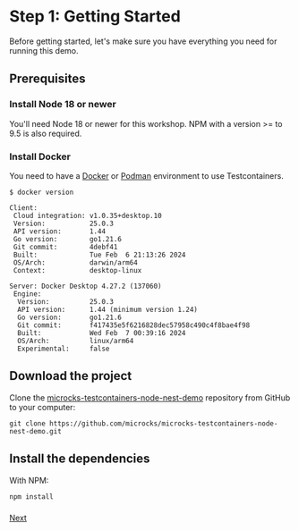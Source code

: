 # Step 1: Getting Started

Before getting started, let's make sure you have everything you need for running this demo.

## Prerequisites

### Install Node 18 or newer

You'll need Node 18 or newer for this workshop. NPM with a version >= to 9.5 is also required.


### Install Docker

You need to have a [Docker](https://docs.docker.com/get-docker/) or [Podman](https://podman.io/) environment to use Testcontainers.

```shell
$ docker version

Client:
 Cloud integration: v1.0.35+desktop.10
 Version:           25.0.3
 API version:       1.44
 Go version:        go1.21.6
 Git commit:        4debf41
 Built:             Tue Feb  6 21:13:26 2024
 OS/Arch:           darwin/arm64
 Context:           desktop-linux

Server: Docker Desktop 4.27.2 (137060)
 Engine:
  Version:          25.0.3
  API version:      1.44 (minimum version 1.24)
  Go version:       go1.21.6
  Git commit:       f417435e5f6216828dec57958c490c4f8bae4f98
  Built:            Wed Feb  7 00:39:16 2024
  OS/Arch:          linux/arm64
  Experimental:     false
```

## Download the project

Clone the [microcks-testcontainers-node-nest-demo](https://github.com/microcks/microcks-testcontainers-node-nest-demo) repository from GitHub to your computer:

```shell
git clone https://github.com/microcks/microcks-testcontainers-node-nest-demo.git
```

## Install the dependencies

With NPM:

```shell
npm install
```

### 

[Next](step-2-exploring-the-app.md)